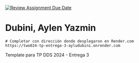 [![Review Assignment Due Date](https://classroom.github.com/assets/deadline-readme-button-24ddc0f5d75046c5622901739e7c5dd533143b0c8e959d652212380cedb1ea36.svg)](https://classroom.github.com/a/tYQRXUck)
# Dubini, Aylen Yazmin

```
# Completar con dirección donde despĺegaron en Render.com
https://two024-tp-entrega-3-ayludubini.onrender.com
```

Template para TP DDS 2024 - Entrega 3
